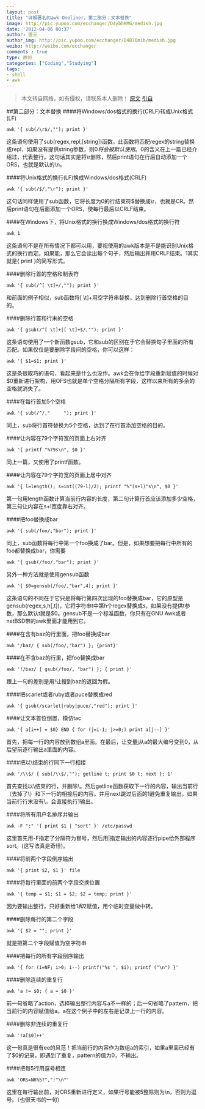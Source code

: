 ```yaml
---
layout: post
title: "详解著名的awk Oneliner，第二部分：文本替换"
image: http://pic.yupoo.com/ecchanger/D4ybhKMG/medish.jpg
date: '2012-04-06 00:37'
author: 唐三
author_img: http://pic.yupoo.com/ecchanger/D4B7Qmib/medish.jpg
weibo: http://weibo.com/ecchanger
comments : true
type: 原创
categories: ["Coding","Studying"]
tags:
- shell
- awk
---
```


>本文转自网络，如有侵权，请联系本人删除！
>[原文](http://www.catonmat.net/blog/awk-one-liners-explained-part-two/)
>[引自](http://roylez.herokuapp.com/2010/04/28/awk-oneliner-translation-2.html)

##第二部分：文本替换
####将Windows/dos格式的换行(CRLF)转成Unix格式(LF)

	awk '{ sub(/\r$/,""); print }'

这条语句使用了sub(regex,repl,[string])函数。此函数将匹配regex的string替换成repl，如果没有提供string参数，则$0将会被默认使用。$0的含义在上一篇已经介绍过，代表整行。这句话其实是将\r删除，然后print语句在行后自动添加一个ORS，也就是默认的\n。

####将Unix格式的换行(LF)换成Windows/dos格式(CRLF)

	awk '{ sub(/$/,"\r"); print }'

这句话同样使用了sub函数，它将长度为0的行结束符$替换成\r，也就是CR。然后print语句在后面添加一个ORS，使每行最后以CRLF结束。

####在Windows下，将Unix格式的换行换成Windows/dos格式的换行符

	awk 1

这条语句不是在所有情况下都可以用，要视使用的awk版本是不是能识别Unix格式的换行而定。如果能，那么它会读出每个句子，然后输出并用CRLF结束。1其实就是{ print }的简写形式。

####删除行首的空格和制表符

	awk '{ sub(/^[ \t]+/,""); print }'

和前面的例子相似，sub函数将[ \t]+用空字符串替换，达到删除行首空格的目的。

####删除行首和行末的空格

	awk '{ gsub(/^[ \t]+|[ \t]+$/,""); print }'

这条语句使用了一个新函数gsub，它和sub的区别在于它会替换句子里面的所有匹配。如果仅仅是要删除字段间的空格，你可以这样：

	awk '{ $1=$1; print }'

这是条很取巧的语句，看起来是什么也没作。awk会在你给字段重新赋值的时候对$0重新进行架构，用OFS也就是单个空格分隔所有字段，这样以来所有的多余的空格就消失了。

####在每行首加5个空格

	awk '{ sub(/^/,"     "); print }'

同上，sub将行首符替换为5个空格，达到了在行首添加空格的目的。

####让内容在79个字符宽的页面上右对齐

	awk '{ printf "%79s\n", $0 }'

同上一篇，又使用了printf函数。

####让内容在79个字符宽的页面上居中对齐

	awk '{ l=length(); s=int((79-l)/2); printf "%"(s+l)"s\n", $0 }'

第一句用length函数计算当前行内容的长度，第二句计算行首应该添加多少空格，第三句让内容在s+l宽度靠右对齐。

####把foo替换成bar

	awk '{ sub(/foo/,"bar"); print }'

同上，sub函数将每行中第一个foo换成了bar。但是，如果想要把每行中所有的foo都替换成bar，你需要

	awk '{ gsub(/foo/,"bar"); print }'

另外一种方法就是使用gensub函数

	awk '{ $0=gensub(/foo/,"bar",4); print }'

这条语句的不同在于它只是将每行第四次出现的foo替换成bar，它的原型是gensub(regex,s,h[,t])，它将字符串t中第h个regex替换成s，如果没有提供t参数，那么默认t就是$0。gensub不是一个标准函数，你只有在GNU Awk或者netBSD带的awk里面才能用到它。

####在含有baz的行里面，把foo替换成bar

	awk '/baz/ { sub(/foo/,"bar") }; {print}'


####在不含baz的行里，把foo替换成bar

	awk '!/baz/ { gsub(/foo/, "bar") }; { print }'

跟上一句的差别是用!让搜到baz的返回为假。

####把scarlet或者ruby或者puce替换成red

	awk '{ gsub(/scarlet|ruby|puce/,"red"); print }'


####让文本首位倒置，模仿tac

	awk '{ a[i++] = $0} END { for (j=i-1; j>=0;) print a[j--] }'

首先，把每一行的内容放到数组a里面。在最后，让变量j从a的最大编号变到0，从后望前逐行输出a里面的内容。

####把以\结束的行同下一行相接

	awk '/\\$/ { sub(/\\$/,""); getline t; print $0 t; next }; 1'

首先查找以\结束的行，并删除\。然后getline函数获取下一行的内容，输出当前行（去掉了\）和下一行的相接后的内容。并用next跳过后面的1避免重复输出。如果当前行行末没有\，会直接执行1输出。

####将所有用户名排序并输出

	awk -F ":" '{ print $1 | "sort" }' /etc/passwd

这里首先用-F指定了分隔符为冒号，然后用|指定输出的内容逐行pipe给外部程序sort。(这写法真是奇怪)。

####将前两个字段倒序输出

	awk '{ print $2, $1 }' file


####将每行里面的前两个字段交换位置

	awk '{ temp = $1; $1 = $2; $2 = temp; print }'

因为要输出整行，只好重新给$1和$2赋值，用个临时变量做中转。

####删除每行的第二个字段

	awk '{ $2 = ""; print }'

就是把第二个字段赋值为空字符串

####把每行的所有字段倒序输出

	awk '{ for (i=NF; i>0; i--) printf("%s ", $i); printf ("\n") }'


####删除连续的重复行

	awk 'a != $0; { a = $0 }'

前一句省略了action，选择输出整行内容与a不一样的；后一句省略了pattern，把当前行的内容赋值给a。a在这个例子中的左右是记录上一行的内容。

####删除非连续的重复行

	awk '!a[$0]++'

这一句真是很有ee的风范！把当前行的内容作为数组a的索引，如果a里面已经有了$0的记录，即遇到了重复，pattern的值为0，不输出。

####把每5行用逗号相连

	awk 'ORS=NR%5?",":"\n"'

这里在每行输出前，对ORS重新进行定义，如果行号能被5整除则为\n，否则为逗号。（也很天书的一句）